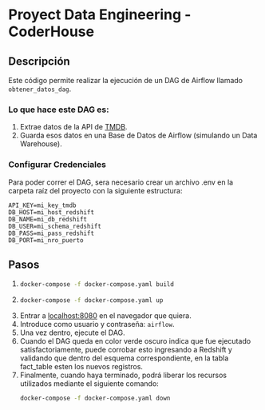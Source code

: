 # Proyect Data Engineering - CoderHouse

## Descripción
Este código permite realizar la ejecución de un DAG de Airflow llamado `obtener_datos_dag`.

### Lo que hace este DAG es:

1. Extrae datos de la API de [TMDB](https://developer.themoviedb.org/reference/intro/getting-started).
2. Guarda esos datos en una Base de Datos de Airflow (simulando un Data Warehouse).

### Configurar Credenciales 
Para poder correr el DAG, sera necesario crear un archivo .env  en la carpeta raíz del proyecto con la siguiente estructura:

```plaintext
API_KEY=mi_key_tmdb
DB_HOST=mi_host_redshift
DB_NAME=mi_db_redshift
DB_USER=mi_schema_redshift
DB_PASS=mi_pass_redshift
DB_PORT=mi_nro_puerto
```


## Pasos 

1. 
    ```bash
    docker-compose -f docker-compose.yaml build
    ```
2. 
    ```bash
    docker-compose -f docker-compose.yaml up
    ```
3. Entrar a [localhost:8080](http://localhost:8080/home) en el navegador que quiera.
4. Introduce como usuario y contraseña: `airflow`.
6. Una vez dentro, ejecute el DAG.
7. Cuando el DAG queda en color verde oscuro indica que fue ejecutado satisfactoriamente, puede corrobar esto ingresando a Redshift y validando que dentro del esquema correspondiente, en la tabla fact_table esten los nuevos registros.
7. Finalmente, cuando haya terminado, podrá liberar los recursos utilizados mediante el siguiente comando:
    ```bash
    docker-compose -f docker-compose.yaml down
    ```